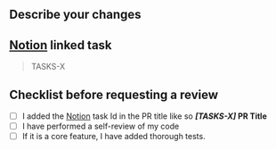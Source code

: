 <!-- @format -->

## Describe your changes

## [Notion](https://mgremy.notion.site/7746453d0c4c40678d0ed2e1929e398e?v=173ca996a42d4e048f491c27f3a64914&pvs=4) linked task

> TASKS-X

## Checklist before requesting a review

- [ ] I added the [Notion](https://mgremy.notion.site/7746453d0c4c40678d0ed2e1929e398e?v=173ca996a42d4e048f491c27f3a64914&pvs=4) task Id in the PR title like so **_[TASKS-X]_ PR Title**
- [ ] I have performed a self-review of my code
- [ ] If it is a core feature, I have added thorough tests.
